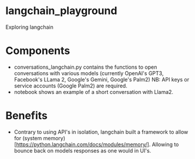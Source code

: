 # langchain_playground
Exploring langchain


# Components
- conversations_langchain.py contains the functions to open conversations with various models (currently OpenAI's GPT3, Facebook's LLama 2, Google's Gemini, Google's Palm2)
  NB: API keys or service accounts (Google Palm2) are required.
- notebook shows an example of a short conversation with Llama2.

# Benefits
- Contrary to using API's in isolation, langchain built a framework to allow for (system memory)[https://python.langchain.com/docs/modules/memory/]. Allowing to bounce back on models responses as one would in UI's.
